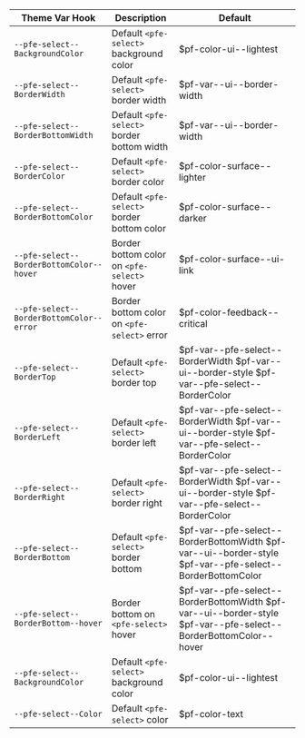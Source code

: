 
| Theme Var Hook                                        | Description                                               | Default                                     |
| ----------------------------------------------------- | --------------------------------------------------------- | ------------------------------------------- |
| `--pfe-select--BackgroundColor`                       | Default `<pfe-select>` background color                   | $pf-color-ui--lightest                  |
| `--pfe-select--BorderWidth`                           | Default `<pfe-select>` border width                       | $pf-var--ui--border-width                |
| `--pfe-select--BorderBottomWidth`                     | Default `<pfe-select>` border bottom width                | $pf-var--ui--border-width                |
| `--pfe-select--BorderColor`                           | Default `<pfe-select>` border color                       | $pf-color-surface--lighter              |
| `--pfe-select--BorderBottomColor`                     | Default `<pfe-select>` border bottom color                | $pf-color-surface--darker               |
| `--pfe-select--BorderBottomColor--hover`              | Border bottom color on `<pfe-select>` hover               | $pf-color-surface--ui-link              |
| `--pfe-select--BorderBottomColor--error`              | Border bottom color on `<pfe-select>` error               | $pf-color-feedback--critical            |
| `--pfe-select--BorderTop`                             | Default `<pfe-select>` border top                         | $pf-var--pfe-select--BorderWidth $pf-var--ui--border-style $pf-var--pfe-select--BorderColor                                                                                                                               |
| `--pfe-select--BorderLeft`                            | Default `<pfe-select>` border left                        | $pf-var--pfe-select--BorderWidth $pf-var--ui--border-style $pf-var--pfe-select--BorderColor                                                                                                                               |
| `--pfe-select--BorderRight`                           | Default `<pfe-select>` border right                       | $pf-var--pfe-select--BorderWidth $pf-var--ui--border-style $pf-var--pfe-select--BorderColor                                                                                                                               |
| `--pfe-select--BorderBottom`                          | Default `<pfe-select>` border bottom                      | $pf-var--pfe-select--BorderBottomWidth $pf-var--ui--border-style $pf-var--pfe-select--BorderBottomColor                                                                                              |
| `--pfe-select--BorderBottom--hover`                   | Border bottom on `<pfe-select>` hover                     | $pf-var--pfe-select--BorderBottomWidth $pf-var--ui--border-style $pf-var--pfe-select--BorderBottomColor--hover                                                                                       |
| `--pfe-select--BackgroundColor`                       | Default `<pfe-select>` background color                   | $pf-color-ui--lightest                  |
| `--pfe-select--Color`                                 | Default `<pfe-select>` color                              | $pf-color-text                          |